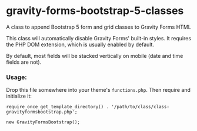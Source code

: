 # gravity-forms-bootstrap-5-classes
A class to append Bootstrap 5 form and grid classes to Gravity Forms HTML

This class will automatically disable Gravity Forms' built-in styles. It requires the PHP DOM extension, which is usually enabled by default.

By default, most fields will be stacked vertically on mobile (date and time fields are not).

### Usage:

Drop this file somewhere into your theme's `functions.php`. Then require and initialize it:

```
require_once get_template_directory() . '/path/to/class/class-gravityformsbootstrap.php';

new GravityFormsBootstrap();
```
